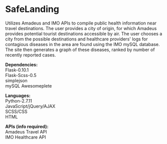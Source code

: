 # SafeLanding
Utilizes Amadeus and IMO APIs to compile public health information near travel destinations.
The user provides a city of origin, for which Amadeus provides potential tourist destinations accessible by air. The user chooses a city from the possible destinations and  healthcare providers' logs for contagious diseases in the area are found using the IMO mySQL database. The site then generates a graph of these diseases, ranked by number of recently reported cases.


__Dependencies:__  
Flask-0.10.1  
Flask-Scss-0.5  
simplejson  
mySQL 
Awesomeplete   


__Languages:__  
Python-2.7.11  
JavaScript/jQuery/AJAX  
SCSS/CSS  
HTML  


__APIs (info required):__  
Amadeus Travel API  
IMO Healthcare API  
